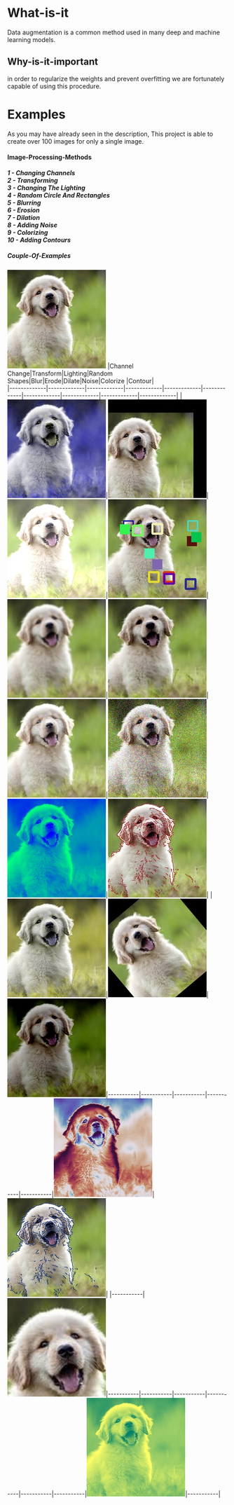 # What-is-it
Data augmentation is a common method used in many deep and machine learning models.
## Why-is-it-important
in order to regularize the weights and prevent overfitting we are fortunately capable of using this procedure.
# Examples 
As you may have already seen in the description, This project is able to create over 100 images for only a single image.
#### Image-Processing-Methods
***1 - Changing Channels*** <br />
***2 - Transforming*** <br />
***3 - Changing The Lighting*** <br />
***4 - Random Circle And Rectangles*** <br />
***5 - Blurring*** <br />
***6 - Erosion*** <br />
***7 - Dilation*** <br />
***8 - Adding Noise*** <br />
***9 - Colorizing*** <br />
***10 - Adding Contours*** <br />
##### Couple-Of-Examples
![](https://github.com/Moeed1mdnzh/Data-Augmentor/blob/main/few_examples/0%2C0.jpg)
|Channel Change|Transform|Lighting|Random Shapes|Blur|Erode|Dilate|Noise|Colorize |Contour|  
|-------------|-------------|-------------|-------------|-------------|-------------|-------------|-------------|-------------|-------------|
|![](https://github.com/Moeed1mdnzh/Data-Augmentor/blob/main/few_examples/%5B0%2C%201%5D%2C2.jpg)|![](https://github.com/Moeed1mdnzh/Data-Augmentor/blob/main/few_examples/%5B0%2C%201%5D%2C5.jpg)|![](https://github.com/Moeed1mdnzh/Data-Augmentor/blob/main/few_examples/%5B0%2C%201%5D%2C21.jpg)|![](https://github.com/Moeed1mdnzh/Data-Augmentor/blob/main/few_examples/%5B0%2C%201%5D%2C14.jpg)|![](https://github.com/Moeed1mdnzh/Data-Augmentor/blob/main/few_examples/%5B0%2C%201%5D%2C23.jpg)|![](https://github.com/Moeed1mdnzh/Data-Augmentor/blob/main/few_examples/%5B0%2C%201%5D%2C17.jpg)|![](https://github.com/Moeed1mdnzh/Data-Augmentor/blob/main/few_examples/%5B0%2C%201%5D%2C18.jpg)|![](https://github.com/Moeed1mdnzh/Data-Augmentor/blob/main/few_examples/%5B0%2C%201%5D%2C16.jpg)|![](https://github.com/Moeed1mdnzh/Data-Augmentor/blob/main/few_examples/%5B0%2C%201%5D%2C11.jpg)|![](https://github.com/Moeed1mdnzh/Data-Augmentor/blob/main/few_examples/%5B0%2C%201%5D%2C4.jpg)|
|![](https://github.com/Moeed1mdnzh/Data-Augmentor/blob/main/few_examples/%5B0%2C%201%5D%2C1.jpg)|![](https://github.com/Moeed1mdnzh/Data-Augmentor/blob/main/few_examples/%5B0%2C%201%5D%2C8.jpg)|![](https://github.com/Moeed1mdnzh/Data-Augmentor/blob/main/few_examples/%5B0%2C%201%5D%2C22.jpg)|-----------|-----------|-----------|-----------|-----------|![](https://github.com/Moeed1mdnzh/Data-Augmentor/blob/main/few_examples/%5B0%2C%201%5D%2C13.jpg)|![](https://github.com/Moeed1mdnzh/Data-Augmentor/blob/main/few_examples/%5B0%2C%201%5D%2C3.jpg)|
|-----------|![](https://github.com/Moeed1mdnzh/Data-Augmentor/blob/main/few_examples/%5B0%2C%201%5D%2C19.jpg)|-----------|-----------|-----------|-----------|-----------|-----------|![](https://github.com/Moeed1mdnzh/Data-Augmentor/blob/main/few_examples/%5B0%2C%201%5D%2C12.jpg)|-----------|










